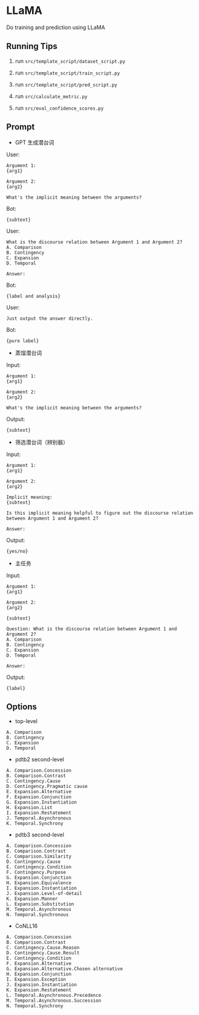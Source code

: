 # LLaMA

Do training and prediction using LLaMA

## Running Tips 

1. run `src/template_script/dataset_script.py`

2. run `src/template_script/train_script.py`

3. run `src/template_script/pred_script.py`

4. run `src/calculate_metric.py`

5. run `src/eval_confidence_scores.py`

## Prompt

* GPT 生成潜台词

User:

    Argument 1:
    {arg1}

    Argument 2:
    {arg2}

    What's the implicit meaning between the arguments?
Bot:

    {subtext}
User:

    What is the discourse relation between Argument 1 and Argument 2?
    A. Comparison
    B. Contingency
    C. Expansion
    D. Temporal

    Answer:
Bot:

    {label and analysis}
User:

    Just output the answer directly.
Bot:

    {pure label}

* 蒸馏潜台词

Input:

    Argument 1:
    {arg1}

    Argument 2:
    {arg2}

    What's the implicit meaning between the arguments?
Output:

    {subtext}

* 筛选潜台词（辨别器）

Input:

    Argument 1:
    {arg1}

    Argument 2:
    {arg2}

    Implicit meaning:
    {subtext}

    Is this implicit meaning helpful to figure out the discourse relation between Argument 1 and Argument 2?

    Answer:
Output:

    {yes/no}

* 主任务

Input:

    Argument 1:
    {arg1}

    Argument 2:
    {arg2}

    {subtext}

    Question: What is the discourse relation between Argument 1 and Argument 2?
    A. Comparison
    B. Contingency
    C. Expansion
    D. Temporal

    Answer:
Output:

    {label}

## Options

* top-level

~~~
A. Comparison
B. Contingency
C. Expansion
D. Temporal
~~~

* pdtb2 second-level

~~~
A. Comparison.Concession
B. Comparison.Contrast
C. Contingency.Cause
D. Contingency.Pragmatic cause
E. Expansion.Alternative
F. Expansion.Conjunction
G. Expansion.Instantiation
H. Expansion.List
I. Expansion.Restatement
J. Temporal.Asynchronous
K. Temporal.Synchrony
~~~

* pdtb3 second-level

~~~
A. Comparison.Concession
B. Comparison.Contrast
C. Comparison.Similarity
D. Contingency.Cause
E. Contingency.Condition
F. Contingency.Purpose
G. Expansion.Conjunction
H. Expansion.Equivalence
I. Expansion.Instantiation
J. Expansion.Level-of-detail
K. Expansion.Manner
L. Expansion.Substitution
M. Temporal.Asynchronous
N. Temporal.Synchronous
~~~

* CoNLL16

~~~
A. Comparison.Concession
B. Comparison.Contrast
C. Contingency.Cause.Reason
D. Contingency.Cause.Result
E. Contingency.Condition
F. Expansion.Alternative
G. Expansion.Alternative.Chosen alternative
H. Expansion.Conjunction
I. Expansion.Exception
J. Expansion.Instantiation
K. Expansion.Restatement
L. Temporal.Asynchronous.Precedence
M. Temporal.Asynchronous.Succession
N. Temporal.Synchrony
~~~

